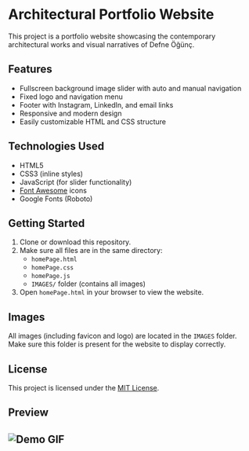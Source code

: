# Architectural Portfolio Website

This project is a portfolio website showcasing the contemporary architectural works and visual narratives of Defne Öğünç.

## Features

- Fullscreen background image slider with auto and manual navigation
- Fixed logo and navigation menu
- Footer with Instagram, LinkedIn, and email links
- Responsive and modern design
- Easily customizable HTML and CSS structure

## Technologies Used

- HTML5
- CSS3 (inline styles)
- JavaScript (for slider functionality)
- [Font Awesome](https://fontawesome.com/) icons
- Google Fonts (Roboto)

## Getting Started

1. Clone or download this repository.
2. Make sure all files are in the same directory:
   - `homePage.html`
   - `homePage.css`
   - `homePage.js`
   - `IMAGES/` folder (contains all images)
3. Open `homePage.html` in your browser to view the website.

## Images

All images (including favicon and logo) are located in the `IMAGES` folder. Make sure this folder is present for the website to display correctly.

## License

This project is licensed under the [MIT License](LICENSE).

## Preview

![Demo GIF](./IMAGES/gif.gif)
---

